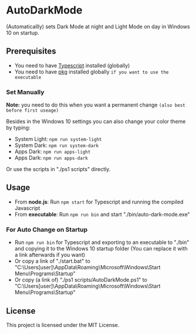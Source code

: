 # AutoDarkMode

(Automaticallly) sets Dark Mode at night and Light Mode on day in Windows 10 on startup.


## Prerequisites

* You need to have <a href="https://www.npmjs.com/package/typescript">Typescript</a> installed (globally)
* You need to have <a href="https://www.npmjs.com/package/pkg">pkg</a> installed globally `if you want to use the executable`

### Set Manually

**Note:** you need to do this when you want a permanent change `(also best before first useage)`

Besides in the Windows 10 settings you can also change your color theme by typing:
* System Light: `npm run system-light`
* System Dark: `npm run system-dark`
* Apps Dark: `npm run apps-light`
* Apps Dark: `npm run apps-dark`

Or use the scripts in "./ps1 scripts" directly.


## Usage

* From **node.js**: Run `npm start` for Typescript and running the compiled Javascript
* From **executable**: Run `npm run bin` and start "./bin/auto-dark-mode.exe"


### For Auto Change on Startup
* Run `npm run bin` for Typescript and exporting to an executable to "./bin" and copying it to the Windows 10 startup folder (You can replace it with a link afterwards if you want)
* Or copy a link of "./start.bat" to "C:\Users\[user]\AppData\Roaming\Microsoft\Windows\Start Menu\Programs\Startup"
* Or copy (a link of) "./ps1 scripts/AutoDarkMode.ps1" to "C:\Users\[user]\AppData\Roaming\Microsoft\Windows\Start Menu\Programs\Startup"


## License

This project is licensed under the MIT License.